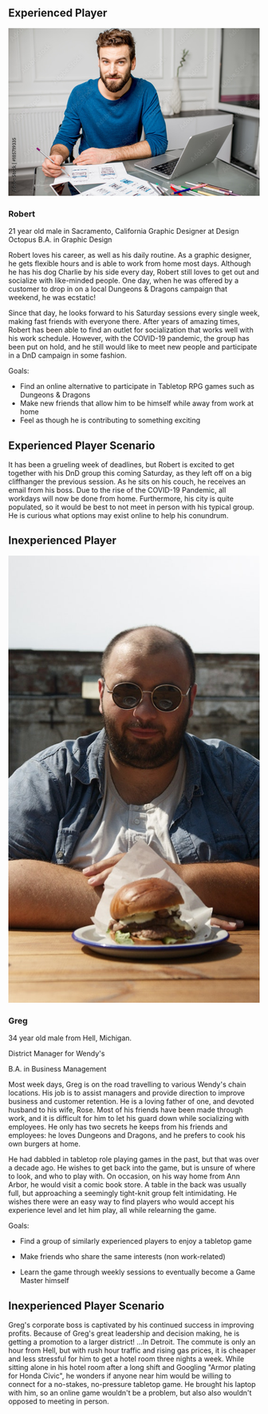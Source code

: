 ## Experienced Player ##

![Robert - Graphic Designer](personas/robert.jpg)

### Robert ###

21 year old male in Sacramento, California
Graphic Designer at Design Octopus
B.A. in Graphic Design

Robert loves his career, as well as his daily routine.  As a graphic designer, he gets flexible hours and is able to work from home most days.  Although he has his dog Charlie by his side every day, Robert still loves to get out and socialize with like-minded people.  One day, when he was offered by a customer to drop in on a local Dungeons & Dragons campaign that weekend, he was ecstatic!  

Since that day, he looks forward to his Saturday sessions every single week, making fast friends with everyone there.  After years of amazing times, Robert has been able to find an outlet for socialization that works well with his work schedule.  However, with the COVID-19 pandemic, the group has been put on hold, and he still would like to meet new people and participate in a DnD campaign in some fashion.

Goals:
- Find an online alternative to participate in Tabletop RPG games such as Dungeons & Dragons                                                                                       
- Make new friends that allow him to be himself while away from work at home                                                                                                       
- Feel as though he is contributing to something exciting

## Experienced Player Scenario ##

It has been a grueling week of deadlines, but Robert is excited to get together with his DnD group this coming Saturday, as they left off on a big cliffhanger the previous session.  As he sits on his couch, he receives an email from his boss.  Due to the rise of the COVID-19 Pandemic, all workdays will now be done from home.  Furthermore, his city is quite populated, so it would be best to not meet in person with his typical group.  He is curious what options may exist online to help his conundrum.



## Inexperienced Player ##

![Greg - Wendy's Crew Member](personas/greg.jpg)

### Greg ###

34 year old male from Hell, Michigan.

District Manager for Wendy's

B.A. in Business Management

Most week days, Greg is on the road travelling to various Wendy's chain locations. His job is to assist managers and provide direction to improve business and customer retention. He is a loving father of one, and devoted husband to his wife, Rose. Most of his friends have been made through work, and it is difficult for him to let his guard down while socializing with employees. He only has two secrets he keeps from his friends and employees: he loves Dungeons and Dragons, and he prefers to cook his own burgers at home.

He had dabbled in tabletop role playing games in the past, but that was over a decade ago. He wishes to get back into the game, but is unsure of where to look, and who to play with. On occasion, on his way home from Ann Arbor, he would visit a comic book store. A table in the back was usually full, but approaching a seemingly tight-knit group felt intimidating. He wishes there were an easy way to find players who would accept his experience level and let him play, all while relearning the game.

Goals:
- Find a group of similarly experienced players to enjoy a tabletop game
                                                                                      
- Make friends who share the same interests (non work-related)                                                                                                      
- Learn the game through weekly sessions to eventually become a Game Master himself

## Inexperienced Player Scenario ##

Greg's corporate boss is captivated by his continued success in improving profits. Because of Greg's great leadership and decision making, he is getting a promotion to a larger district! ...In Detroit. The commute is only an hour from Hell, but with rush hour traffic and rising gas prices, it is cheaper and less stressful for him to get a hotel room three nights a week. While sitting alone in his hotel room after a long shift and Googling "Armor plating for Honda Civic", he wonders if anyone near him would be willing to connect for a no-stakes, no-pressure tabletop game. He brought his laptop with him, so an online game wouldn't be a problem, but also also wouldn't opposed to meeting in person.
